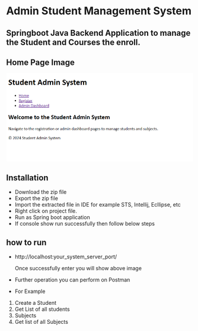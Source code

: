 # Admin Student Management System

## Springboot Java Backend Application to manage the Student and  Courses the enroll.

## Home Page Image
![Home Page](./images/image.png)

## Installation
- Download the zip file
- Export the zip file
- Import the extracted file in IDE for example STS, Intellij, Ecllipse, etc
- Right click on project file.
- Run as Spring boot application
- If console show run successfully then follow below steps
  
## how to run
- http://localhost:your_system_server_port/
  
  Once successfully enter you will show above image

- Further operation you can perform on Postman
- For Example
1) Create a Student
2) Get List of all students
3) Subjects
4) Get list of all Subjects

